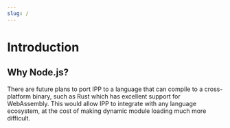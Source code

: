```yaml
---
slug: /
---
```


# Introduction

## Why Node.js?

There are future plans to port IPP to a language that can compile to a cross-platform binary, such as Rust which has excellent support for WebAssembly. This would allow IPP to integrate with any language ecosystem, at the cost of making dynamic module loading much more difficult.
